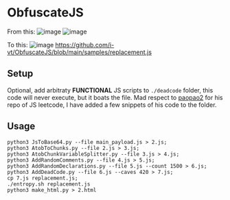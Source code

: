 # ObfuscateJS


From this:
![image](https://github.com/user-attachments/assets/fb5840c8-6c2a-4dd9-9410-1b25ba628617)
![image](https://github.com/user-attachments/assets/810837f9-a495-44a2-b147-5b768a7143f6)


To this:
![image](https://github.com/user-attachments/assets/b28bf6d2-14f9-48f2-b65d-ee6083b21890)
https://github.com/i-vt/ObfuscateJS/blob/main/samples/replacement.js

## Setup
Optional, add arbitraty **FUNCTIONAL** JS scripts to `./deadcode` folder, this code will never execute, but it boats the file. 
Mad respect to [paopao2]([url](https://github.com/paopao2/leetcode-js/tree/master)) for his repo of JS leetcode, I have added a few snippets of his code to the folder.

## Usage
```
python3 JsToBase64.py --file main_payload.js > 2.js;
python3 AtobToChunks.py --file 2.js > 3.js;
python3 AtobChunkVariableSplitter.py --file 3.js > 4.js;
python3 AddRandomComments.py --file 4.js > 5.js;
python3 AddRandomDeclarations.py --file 5.js --count 1500 > 6.js;
python3 AddDeadCode.py --file 6.js --caves 420 > 7.js;
cp 7.js replacement.js;
./entropy.sh replacement.js
python3 make_html.py > 2.html
```
